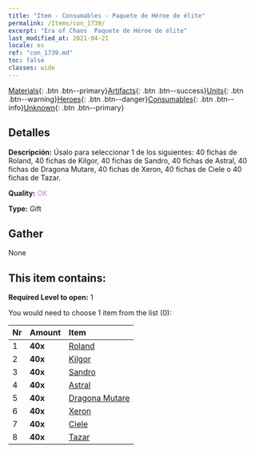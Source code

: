 ```yaml
---
title: "Item - Consumables - Paquete de Héroe de élite"
permalink: /Items/con_1739/
excerpt: "Era of Chaos  Paquete de Héroe de élite"
last_modified_at: 2021-04-21
locale: es
ref: "con_1739.md"
toc: false
classes: wide
---
```

 [Materials](/es/Items/){: .btn .btn--primary}[Artifacts](/es/Items/Artifacts/){: .btn .btn--success}[Units](/es/Items/Units/){: .btn .btn--warning}[Heroes](/es/Items/Heroes/){: .btn .btn--danger}[Consumables](/es/Items/Consumables/){: .btn .btn--info}[Unknown](/es/Items/Unknown/){: .btn .btn--primary}

## Detalles
 **Descripción:** Úsalo para seleccionar 1 de los siguientes: 40 fichas de Roland, 40 fichas de Kilgor, 40 fichas de Sandro, 40 fichas de Astral, 40 fichas de Dragona Mutare, 40 fichas de Xeron, 40 fichas de Ciele o 40 fichas de Tazar.

 **Quality:** <span style="color: #DA70D6">OK</span>

 **Type:** Gift

## Gather

  None

## This item contains:

 **Required Level to open:** 1

 You would need to choose 1 item from the list (0):

  | Nr | Amount |     Item    |
  |:---|:-------|:------------|
  | 1 |  **40x** | [Roland](/es/Items/her_362/) |  | 
  | 2 |  **40x** | [Kilgor](/es/Items/her_374/) |  | 
  | 3 |  **40x** | [Sandro](/es/Items/her_371/) |  | 
  | 4 |  **40x** | [Astral](/es/Items/her_388/) |  | 
  | 5 |  **40x** | [Dragona Mutare](/es/Items/her_390/) |  | 
  | 6 |  **40x** | [Xeron](/es/Items/her_383/) |  | 
  | 7 |  **40x** | [Ciele](/es/Items/her_382/) |  | 
  | 8 |  **40x** | [Tazar](/es/Items/her_393/) |  | 
